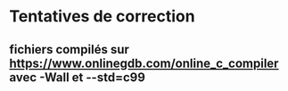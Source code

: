 # Tentatives de correction 
## fichiers compilés sur https://www.onlinegdb.com/online_c_compiler avec -Wall et --std=c99
